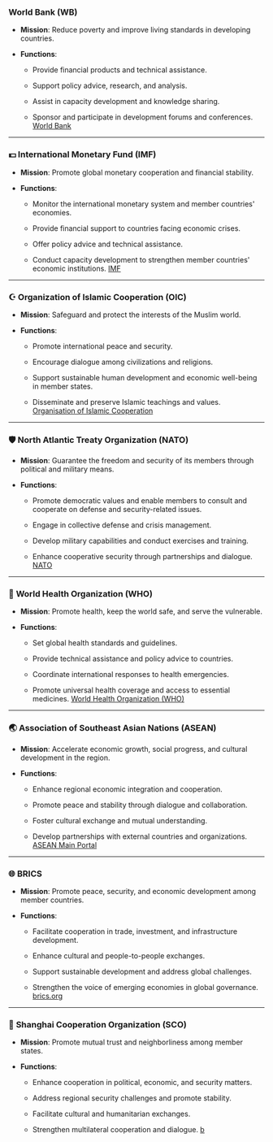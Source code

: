 ### **World Bank (WB)**

- **Mission**: Reduce poverty and improve living standards in developing countries.
    
- **Functions**:
    
    - Provide financial products and technical assistance.
        
    - Support policy advice, research, and analysis.
        
    - Assist in capacity development and knowledge sharing.
        
    - Sponsor and participate in development forums and conferences. [World Bank](https://www.worldbank.org/en/what-we-do?utm_source=chatgpt.com)​
        

---

### 💵 **International Monetary Fund (IMF)**

- **Mission**: Promote global monetary cooperation and financial stability.
    
- **Functions**:
    
    - Monitor the international monetary system and member countries' economies.
        
    - Provide financial support to countries facing economic crises.
        
    - Offer policy advice and technical assistance.
        
    - Conduct capacity development to strengthen member countries' economic institutions. [IMF](https://www.imf.org/external/pubs/ft/ar/2021/eng/what-we-do/?utm_source=chatgpt.com)​
        

---

### ☪️ **Organization of Islamic Cooperation (OIC)**

- **Mission**: Safeguard and protect the interests of the Muslim world.
    
- **Functions**:
    
    - Promote international peace and security.
        
    - Encourage dialogue among civilizations and religions.
        
    - Support sustainable human development and economic well-being in member states.
        
    - Disseminate and preserve Islamic teachings and values. [Organisation of Islamic Cooperation](https://www.oic-oci.org/page/?lan=en&p_id=53&p_ref=27&utm_source=chatgpt.com)​
        

---

### 🛡️ **North Atlantic Treaty Organization (NATO)**

- **Mission**: Guarantee the freedom and security of its members through political and military means.
    
- **Functions**:
    
    - Promote democratic values and enable members to consult and cooperate on defense and security-related issues.
        
    - Engage in collective defense and crisis management.
        
    - Develop military capabilities and conduct exercises and training.
        
    - Enhance cooperative security through partnerships and dialogue. [NATO](https://www.nato.int/nato-welcome/?utm_source=chatgpt.com)​
        

---

### 🏥 **World Health Organization (WHO)**

- **Mission**: Promote health, keep the world safe, and serve the vulnerable.
    
- **Functions**:
    
    - Set global health standards and guidelines.
        
    - Provide technical assistance and policy advice to countries.
        
    - Coordinate international responses to health emergencies.
        
    - Promote universal health coverage and access to essential medicines. [World Health Organization (WHO)](https://www.who.int/about/what-we-do?utm_source=chatgpt.com)​
        

---

### 🌏 **Association of Southeast Asian Nations (ASEAN)**

- **Mission**: Accelerate economic growth, social progress, and cultural development in the region.
    
- **Functions**:
    
    - Enhance regional economic integration and cooperation.
        
    - Promote peace and stability through dialogue and collaboration.
        
    - Foster cultural exchange and mutual understanding.
        
    - Develop partnerships with external countries and organizations. [ASEAN Main Portal](https://asean.org/what-we-do/?utm_source=chatgpt.com)​
        

---

### 🌐 **BRICS**

- **Mission**: Promote peace, security, and economic development among member countries.
    
- **Functions**:
    
    - Facilitate cooperation in trade, investment, and infrastructure development.
        
    - Enhance cultural and people-to-people exchanges.
        
    - Support sustainable development and address global challenges.
        
    - Strengthen the voice of emerging economies in global governance. [brics.org](https://brics.org/article/privacy?utm_source=chatgpt.com)​
        

---

### 🧭 **Shanghai Cooperation Organization (SCO)**

- **Mission**: Promote mutual trust and neighborliness among member states.
    
- **Functions**:
    
    - Enhance cooperation in political, economic, and security matters.
        
    - Address regional security challenges and promote stability.
        
    - Facilitate cultural and humanitarian exchanges.
        
    - Strengthen multilateral cooperation and dialogue. [b](https://brics.org/article/privacy?utm_source=chatgpt.com)